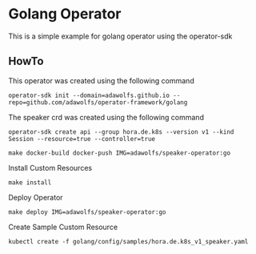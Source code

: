 # Golang Operator

This is a simple example for golang operator using the operator-sdk

## HowTo

This operator was created using the following command
```
operator-sdk init --domain=adawolfs.github.io --repo=github.com/adawolfs/operator-framework/golang
```

The speaker crd was created using the following command
```
operator-sdk create api --group hora.de.k8s --version v1 --kind Session --resource=true --controller=true
```

```
make docker-build docker-push IMG=adawolfs/speaker-operator:go
```

Install Custom Resources
```
make install
```

Deploy Operator
```
make deploy IMG=adawolfs/speaker-operator:go
```

Create Sample Custom Resource
```
kubectl create -f golang/config/samples/hora.de.k8s_v1_speaker.yaml 
```